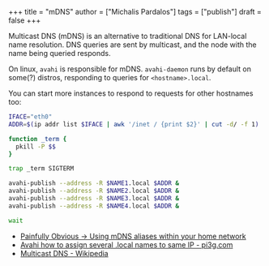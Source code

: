 +++
title = "mDNS"
author = ["Michalis Pardalos"]
tags = ["publish"]
draft = false
+++

Multicast DNS (mDNS) is an alternative to traditional DNS for LAN-local name resolution. DNS queries are sent by multicast, and the node with the name being queried responds.

On linux, `avahi` is responsible for mDNS. `avahi-daemon` runs by default on some(?) distros, responding to queries for `<hostname>.local`.

You can start more instances to respond to requests for other hostnames too:

```bash
IFACE="eth0"
ADDR=$(ip addr list $IFACE | awk '/inet / {print $2}' | cut -d/ -f 1)

function _term {
  pkill -P $$
}

trap _term SIGTERM

avahi-publish --address -R $NAME1.local $ADDR &
avahi-publish --address -R $NAME2.local $ADDR &
avahi-publish --address -R $NAME3.local $ADDR &
avahi-publish --address -R $NAME4.local $ADDR &

wait
```

-   [Painfully Obvious → Using mDNS aliases within your home network](https://andrewdupont.net/2022/01/27/using-mdns-aliases-within-your-home-network/)
-   [Avahi how to assign several .local names to same IP - pi3g.com](https://pi3g.com/2019/04/10/avahi-how-to-assign-several-local-names-to-same-ip/)
-   [Multicast DNS - Wikipedia](https://en.wikipedia.org/wiki/Multicast_DNS)

